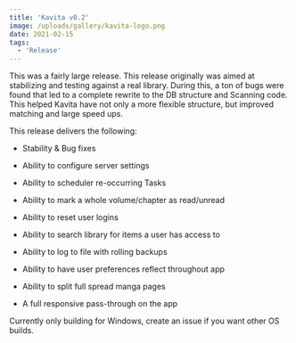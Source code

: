 ```yaml
---
title: 'Kavita v0.2'
image: /uploads/gallery/kavita-logo.png
date: 2021-02-15
tags:
  - 'Release'
---
```


This was a fairly large release. This release originally was aimed at stabilizing and testing against a real library. During this, a ton of bugs were found that led to a complete rewrite to the DB structure and Scanning code. This helped Kavita have not only a more flexible structure, but improved matching and large speed ups. 



This release delivers the following:

- Stability & Bug fixes

- Ability to configure server settings 

- Ability to scheduler re-occurring Tasks

- Ability to mark a whole volume/chapter as read/unread

- Ability to reset user logins

- Ability to search library for items a user has access to

- Ability to log to file with rolling backups

- Ability to have user preferences reflect throughout app

- Ability to split full spread manga pages

- A full responsive pass-through on the app



Currently only building for Windows, create an issue if you want other OS builds. 

